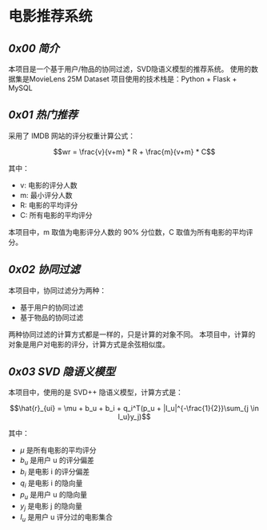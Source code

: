 # 电影推荐系统

## *0x00 简介*

本项目是一个基于用户/物品的协同过滤，SVD隐语义模型的推荐系统。
使用的数据集是MovieLens 25M Dataset
项目使用的技术栈是：Python + Flask + MySQL

## *0x01 热门推荐*

采用了 IMDB 网站的评分权重计算公式：
```math
wr = \frac{v}{v+m} * R + \frac{m}{v+m} * C
```
其中：

- v: 电影的评分人数
- m: 最小评分人数
- R: 电影的平均评分
- C: 所有电影的平均评分

本项目中，m 取值为电影评分人数的 90% 分位数，C 取值为所有电影的平均评分。

## *0x02 协同过滤*

本项目中，协同过滤分为两种：

- 基于用户的协同过滤
- 基于物品的协同过滤

两种协同过滤的计算方式都是一样的，只是计算的对象不同。
本项目中，计算的对象是用户对电影的评分，计算方式是余弦相似度。

## *0x03 SVD 隐语义模型*

本项目中，使用的是 SVD++ 隐语义模型，计算方式是：
```math
\hat{r}_{ui} = \mu + b_u + b_i + q_i^T(p_u + |I_u|^{-\frac{1}{2}}\sum_{j \in I_u}y_j)
```
其中：

- $\mu$ 是所有电影的平均评分
- $b_u$ 是用户 u 的评分偏差
- $b_i$ 是电影 i 的评分偏差
- $q_i$ 是电影 i 的隐向量
- $p_u$ 是用户 u 的隐向量
- $y_j$ 是电影 j 的隐向量
- $I_u$ 是用户 u 评分过的电影集合


